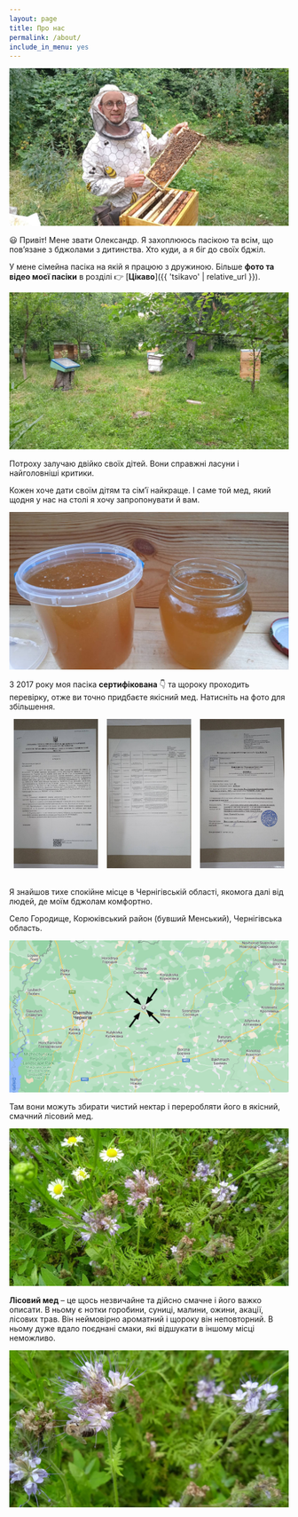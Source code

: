```yaml
---
layout: page
title: Про нас
permalink: /about/
include_in_menu: yes
---
```


<a href="/images/oleksandr-1.jpeg">
<img src="/images/oleksandr-1.jpeg" alt="Я збираю мед з вулика" />
</a>

😃 Привіт! Мене звати Олександр. Я захоплююсь пасікою та всім, що пов’язане з бджолами з дитинства.
Хто куди, а я біг до своїх бджіл.

У мене сімейна пасіка на якій я працюю з дружиною. Більше **фото та відео моєї пасіки** в розділі
<span style="white-space: nowrap;">👉️ [**Цікаво**]({{ 'tsikavo' | relative_url }})</span>. 

<a href="/images/pasika-1.jpeg">
<img src="/images/pasika-1.jpeg" alt="Моя пасіка з бджолами та медом" />
</a>

Потроху залучаю двійко своїх дітей.
Вони справжні ласуни і найголовніші критики.

Кожен хоче дати своїм дітям та сім’ї найкраще.
І саме той мед, який щодня у нас на столі я хочу запропонувати й вам.

<a href="/images/med-2.jpeg">
<img src="/images/med-2.jpeg" alt="Mед" />
</a>

З 2017 року моя пасіка **сертифікована** 👇️ та щороку проходить перевірку, отже ви точно придбаєте якісний мед.
Натисніть на фото для збільшення.

<div style="overflow: hidden; display: flex; justify-content:space-around;">
<div style="max-width: 30%; display: inline-block;">
    <a href="/images/honey-cert-1.jpeg">
        <img src="/images/honey-cert-1.jpeg" alt="Перевірений якісний мед, сертифікат 1" />
    </a>
</div>

<div style="max-width: 30%; display: inline-block;">
    <a href="/images/honey-cert-2.jpeg">
        <img src="/images/honey-cert-2.jpeg" alt="Перевірений якісний мед, сертифікат 2" />
    </a>
</div>

<div style="max-width: 30%; display: inline-block;">
    <a href="/images/honey-cert-3.jpeg">
        <img src="/images/honey-cert-3.jpeg" alt="Перевірений якісний мед, сертифікат 3" />
    </a>
</div>
</div>
<br />

Я знайшов тихе спокійне місце в Чернігівській області, якомога далі від людей, де моїм бджолам комфортно.

Село Городище, Корюківський район (бувший Менський), Чернігівська область.

<a href="/images/map.png">
<img src="/images/map.png" alt="Моя пасіка з бджолами та медом, карта" />
</a>

Там вони можуть збирати чистий нектар і переробляти його в якісний, смачний лісовий мед.

<a href="/images/med-lisovyi-1.jpeg">
<img src="/images/med-lisovyi-1.jpeg" alt="Моя пасіка з бджолами та медом, фото 1" />
</a>

**Лісовий мед** – це щось незвичайне та дійсно смачне і його важко описати. В ньому є нотки горобини,
суниці, малини, ожини, акації, лісових трав. Він неймовірно ароматний і щороку він неповторний.
В ньому дуже вдало поєднані смаки, які відшукати в іншому місці неможливо.

<a href="/images/med-lisovyi-2.jpeg">
<img src="/images/med-lisovyi-2.jpeg" alt="Моя пасіка з бджолами та медом,  фото 2" />
</a>
